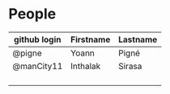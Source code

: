 # People


| github login | Firstname | Lastname |
| ------------ | --------- | -------- |
| @pigne       | Yoann     | Pigné    |
| @manCity11   | Inthalak  | Sirasa   |
|              |           |          |
|              |           |          |
|              |           |          |
|              |           |          |
